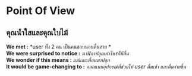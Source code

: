 # Point Of View
## คุณน้ำใสและคุณใบไม้ <br>
**We met :** *user ทั้ง 2 คน  เป็นคนชอบนอนตื่นสาย * <br>
**We were surprised to notice :** *นาฬิกาปลุกเท่าไหร่ก็มีตื่น* <br>
**We wonder if this means :** *แม่และเพื่อนมาปลุก* <br>
**It would be game-changing to :** *ออกแบบอุปกรณ์ที่ช่วยให้ user ตื่นเช้า และตื่นง่ายขึ้น*<br>

